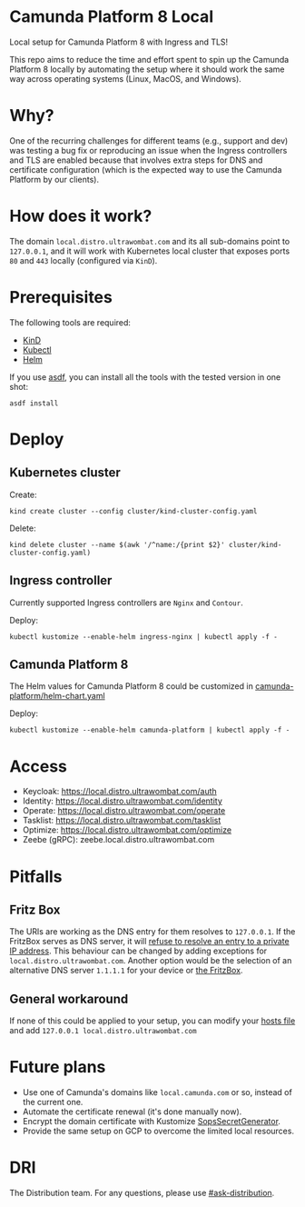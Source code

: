 # Camunda Platform 8 Local
Local setup for Camunda Platform 8 with Ingress and TLS!

This repo aims to reduce the time and effort spent to spin up the Camunda Platform 8 locally by automating the setup
where it should work the same way across operating systems (Linux, MacOS, and Windows).

# Why?

One of the recurring challenges for different teams (e.g., support and dev) was testing a bug fix
or reproducing an issue when the Ingress controllers and TLS are enabled because that involves extra steps
for DNS and certificate configuration (which is the expected way to use the Camunda Platform by our clients).

# How does it work?

The domain `local.distro.ultrawombat.com` and its all sub-domains point to `127.0.0.1`,
and it will work with Kubernetes local cluster that exposes ports `80` and `443` locally (configured via `KinD`).

# Prerequisites

The following tools are required:

- [KinD](https://kind.sigs.k8s.io/docs/user/quick-start/#installation)
- [Kubectl](https://kubernetes.io/docs/tasks/tools/#kubectl)
- [Helm](https://helm.sh/docs/intro/install/)

If you use [asdf](https://asdf-vm.com/), you can install all the tools with the tested version in one shot:

```
asdf install
```

# Deploy

## Kubernetes cluster

Create:
```
kind create cluster --config cluster/kind-cluster-config.yaml
```

Delete:
```
kind delete cluster --name $(awk '/^name:/{print $2}' cluster/kind-cluster-config.yaml)
```

## Ingress controller

Currently supported Ingress controllers are `Nginx` and `Contour`.

Deploy:
```
kubectl kustomize --enable-helm ingress-nginx | kubectl apply -f -
```

## Camunda Platform 8

The Helm values for Camunda Platform 8 could be customized in
[camunda-platform/helm-chart.yaml](camunda-platform/helm-chart.yaml)

Deploy:
```
kubectl kustomize --enable-helm camunda-platform | kubectl apply -f -
```

# Access

- Keycloak: https://local.distro.ultrawombat.com/auth
- Identity: https://local.distro.ultrawombat.com/identity
- Operate: https://local.distro.ultrawombat.com/operate
- Tasklist: https://local.distro.ultrawombat.com/tasklist
- Optimize: https://local.distro.ultrawombat.com/optimize
- Zeebe (gRPC): zeebe.local.distro.ultrawombat.com

# Pitfalls

## Fritz Box

The URls are working as the DNS entry for them resolves to `127.0.0.1`. If the FritzBox serves as DNS server, it will [refuse to resolve an entry to a private IP address](https://en.avm.de/service/knowledge-base/dok/FRITZ-Box-7360-int/663_No-DNS-resolution-of-private-IP-addresses/). This behaviour can be changed by adding exceptions for `local.distro.ultrawombat.com`. Another option would be the selection of an alternative DNS server `1.1.1.1` for your device or [the FritzBox](https://avm.de/service/wissensdatenbank/dok/FRITZ-Box-7530/165_Andere-DNS-Server-in-FRITZ-Box-einrichten).

## General workaround

If none of this could be applied to your setup, you can modify your [hosts file](https://www.howtogeek.com/27350/beginner-geek-how-to-edit-your-hosts-file/) and add `127.0.0.1 local.distro.ultrawombat.com`

# Future plans

- Use one of Camunda's domains like `local.camunda.com` or so, instead of the current one.
- Automate the certificate renewal (it's done manually now).
- Encrypt the domain certificate with Kustomize
  [SopsSecretGenerator](https://github.com/goabout/kustomize-sopssecretgenerator).
- Provide the same setup on GCP to overcome the limited local resources.

# DRI
The Distribution team.
For any questions, please use [#ask-distribution](https://camunda.slack.com/archives/C03UR0V2R2M).
